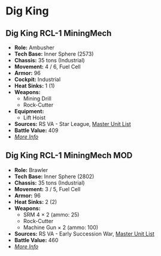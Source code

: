 # Dig King
## Dig King RCL-1 MiningMech
- **Role:** Ambusher
- **Tech Base:** Inner Sphere (2573)
- **Chassis:** 35 tons (Industrial)
- **Movement:** 4 / 6, Fuel Cell
- **Armor:** 96
- **Cockpit:** Industrial
- **Heat Sinks:** 1 (1)
- **Weapons:**
  - Mining Drill
  - Rock-Cutter
- **Equipment:**
  - Lift Hoist
- **Sources:** RS VA - Star League, [Master Unit List](http://masterunitlist.info/Unit/Details/4078/dig-king-rcl-1-miningmech)
- **Battle Value:** 409
- [*More Info*](dig_king/dig_king_rcl-1_miningmech.md)

## Dig King RCL-1 MiningMech MOD
- **Role:** Brawler
- **Tech Base:** Inner Sphere (2802)
- **Chassis:** 35 tons (Industrial)
- **Movement:** 3 / 5, Fuel Cell
- **Armor:** 96
- **Heat Sinks:** 2 (2)
- **Weapons:**
  - SRM 4 × 2 (ammo: 25)
  - Rock-Cutter
  - Machine Gun × 2 (ammo: 100)
- **Sources:** RS VA - Early Succession War, [Master Unit List](http://masterunitlist.info/Unit/Details/7172/dig-king-rcl-1m-miningmech-mod)
- **Battle Value:** 460
- [*More Info*](dig_king/dig_king_rcl-1_miningmech_mod.md)

